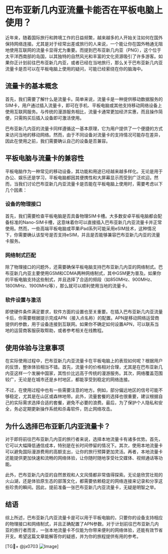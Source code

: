 # 巴布亚新几内亚流量卡能否在平板电脑上使用？

近年来，随着国际旅行和跨境工作的日益频繁，越来越多的人开始关注如何在国外保持网络连接。尤其是对于经常出差或旅行的人来说，一个能让你在国外畅通无阻地使用互联网的流量卡显得尤为重要。而提到巴布亚新几内亚（PNG），这个位于太平洋西南部的岛国，以其独特的自然风光和丰富的文化资源吸引了许多游客。如果你正计划前往巴布亚新几内亚，或者已经在当地旅行，那么关于巴布亚新几内亚流量卡是否可以在平板电脑上使用的疑问，可能已经萦绕在你的脑海中。

## 流量卡的基本概念

首先，我们需要了解什么是流量卡。简单来说，流量卡是一种提供移动数据服务的SIM卡，用户通过插入流量卡，即可在手机、平板电脑或其他支持移动网络设备上使用互联网服务。与传统的漫游服务相比，流量卡通常更加经济实惠，而且操作简便，只需购买后插入设备即可激活使用。

巴布亚新几内亚的流量卡同样遵循这一基本原理，它为用户提供了一个便捷的方式来访问当地的移动网络。然而，由于不同设备对流量卡的支持情况可能存在差异，因此在使用之前，我们需要确认自己的设备是否兼容。

## 平板电脑与流量卡的兼容性

平板电脑作为一种常见的移动设备，其功能和用途已经越来越多样化。无论是用于办公、娱乐还是学习，平板电脑都因其便携性和大屏幕显示而受到广泛欢迎。然而，当我们讨论巴布亚新几内亚流量卡是否能在平板电脑上使用时，需要考虑以下几个因素：

### 设备的物理接口

首先，我们需要检查平板电脑是否具备物理SIM卡槽。大多数安卓平板电脑都会配备标准的Nano-SIM卡槽，这意味着你可以直接插入巴布亚新几内亚流量卡并正常使用。然而，一些高端平板电脑或苹果iPad系列可能采用eSIM技术，这种情况下，你需要确认该型号是否支持eSIM，并且是否能够兼容巴布亚新几内亚的流量卡服务。

### 网络制式匹配

除了物理接口的问题外，还需要确保平板电脑支持巴布亚新几内亚的网络制式。巴布亚新几内亚主要使用GSM和CDMA两种网络制式，其中GSM更为普及。如果你的平板电脑支持这些制式，并且选择了合适的频段（如850MHz、900MHz、1800MHz、1900MHz等），那么就可以顺利使用当地的流量卡。

### 软件设置与激活

即使硬件条件满足要求，软件方面的设置也至关重要。在插入巴布亚新几内亚流量卡后，你需要根据提示完成APN（接入点名称）的配置。APN是移动网络运营商提供的参数，用于设备连接到互联网。如果你不确定如何设置APN，可以联系当地的运营商客服获取帮助，或者参考相关在线教程。

## 使用体验与注意事项

在实际使用过程中，巴布亚新几内亚流量卡在平板电脑上的表现如何呢？根据用户的反馈，整体体验相当不错。首先，流量卡的价格相对合理，尤其是在巴布亚新几内亚这样一个发展中国家，其性价比远高于传统的漫游服务。其次，网络覆盖范围较广，无论是在城市还是乡村地区，都能享受到稳定的网络连接。

不过，在使用过程中也有一些需要注意的地方。例如，部分偏远地区的信号可能不够稳定，尤其是在山区或森林地带。此外，流量套餐的选择也很重要，建议根据自己的实际需求选择合适的套餐，避免不必要的浪费。最后，为了保护个人隐私和安全，务必定期更新操作系统和杀毒软件，防止网络攻击。

## 为什么选择巴布亚新几内亚流量卡？

对于即将前往巴布亚新几内亚的旅行者来说，选择本地流量卡有诸多优势。首先，它可以大幅降低通信成本，特别是在长时间停留的情况下。其次，使用本地流量卡可以避免国际漫游费用的高额支出，让你的旅行预算更加灵活。再者，本地流量卡还能提供更加快速和流畅的网络体验，让你随时随地享受社交媒体、视频通话等功能。

此外，巴布亚新几内亚的自然景观和人文风情都非常值得探索。无论是欣赏壮观的火山湖，还是体验原生态的部落文化，都需要依赖稳定的网络连接来记录和分享这些珍贵的瞬间。因此，提前准备一张巴布亚新几内亚流量卡，无疑是明智之举。

## 结语

综上所述，巴布亚新几内亚流量卡是可以用于平板电脑的，只要你的设备支持相应的物理接口和网络制式，并且正确配置了APN参数。对于计划前往巴布亚新几内亚的旅行者而言，一张本地流量卡不仅能为你带来便利的网络体验，还能有效节省开支。希望这篇文章能解答你的疑惑，并为你的旅程提供有用的参考。

[TG💪+ @jx0703 ![Image](https://github.com/user-attachments/assets/dbca1d08-cadb-493c-b0ec-ad6f7a83f270)]